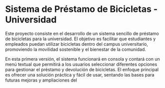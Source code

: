 
# Sistema de Préstamo de Bicicletas - Universidad

Este proyecto consiste en el desarrollo de un sistema sencillo de préstamo de bicicletas para la universidad. El objetivo es facilitar que estudiantes y empleados puedan utilizar bicicletas dentro del campus universitario, promoviendo la movilidad sostenible y el bienestar de la comunidad.

En esta primera versión, el sistema funcionará en consola y contará con un menú textual que permitirá a los usuarios seleccionar diferentes opciones para gestionar el préstamo y devolución de bicicletas. El enfoque principal es ofrecer una solución práctica y fácil de usar, sentando las bases para futuras mejoras y ampliaciones del